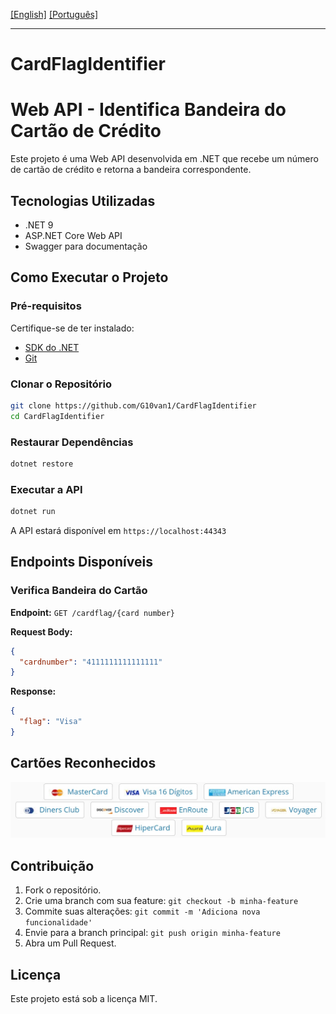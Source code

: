 
[\[English\]](../README.md) [\[Português\]](#CardFlagIdentifier)
_______________________________________________________________________________________________________________________________________
# CardFlagIdentifier
# Web API - Identifica Bandeira do Cartão de Crédito

Este projeto é uma Web API desenvolvida em .NET que recebe um número de cartão de crédito e retorna a bandeira correspondente.

## Tecnologias Utilizadas

- .NET 9 
- ASP.NET Core Web API
- Swagger para documentação

## Como Executar o Projeto

### Pré-requisitos

Certifique-se de ter instalado:

- [SDK do .NET](https://dotnet.microsoft.com/download)
- [Git](https://git-scm.com/)

### Clonar o Repositório

```sh
git clone https://github.com/G10van1/CardFlagIdentifier
cd CardFlagIdentifier
```

### Restaurar Dependências

```sh
dotnet restore
```

### Executar a API

```sh
dotnet run
```

A API estará disponível em `https://localhost:44343`

## Endpoints Disponíveis

### Verifica Bandeira do Cartão

**Endpoint:** `GET /cardflag/{card number}`

**Request Body:**

```json
{
  "cardnumber": "4111111111111111"
}
```

**Response:**

```json
{
  "flag": "Visa"
}
```
## Cartões Reconhecidos


![Cartões](./flags.jpg)

## Contribuição

1. Fork o repositório.
2. Crie uma branch com sua feature: `git checkout -b minha-feature`
3. Commite suas alterações: `git commit -m 'Adiciona nova funcionalidade'`
4. Envie para a branch principal: `git push origin minha-feature`
5. Abra um Pull Request.

## Licença

Este projeto está sob a licença MIT.
